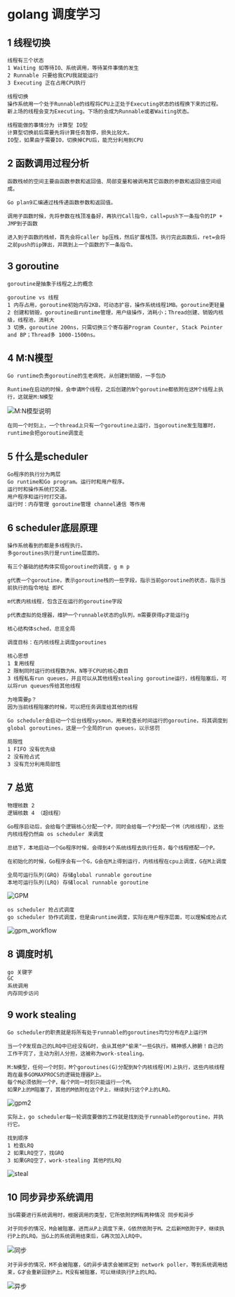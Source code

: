 # golang 调度学习

## 1 线程切换
```golang
线程有三个状态
1 Waiting 如等待IO、系统调用，等待某件事情的发生
2 Runnable 只要给我CPU我就能运行
3 Executing 正在占用CPU执行

线程切换
操作系统用一个处于Runnable的线程将CPU上正处于Executing状态的线程换下来的过程。
新上场的线程会变为Executing。下场的会成为Runnable或者Waiting状态。

线程能做的事情分为 计算型 IO型
计算型切换前后需要先将计算任务暂停，损失比较大。
IO型，如果由于需要IO，切换掉CPU后，能充分利用到CPU
```

## 2 函数调用过程分析
```
函数栈帧的空间主要由函数参数和返回值、局部变量和被调用其它函数的参数和返回值空间组成。

Go plan9汇编通过栈传递函数参数和返回值。

调用子函数时候，先将参数在栈顶准备好，再执行Call指令，call=push下一条指令的IP + JMP到子函数

进入到子函数的栈帧，首先会将caller bp压栈，然后扩展栈顶。执行完此函数后，ret=会将之前push的ip弹出，并跳到上一个函数的下一条指令。
```

## 3 goroutine
```
goroutine是抽象于线程之上的概念

goroutine vs 线程
1 内存占用，goroutine初始内存2KB，可动态扩容，操作系统线程1MB。goroutine更轻量
2 创建和销毁，goroutine由runtime管理，用户级操作，消耗小；Thread创建、销毁内核级，线程池，消耗大
3 切换，goroutine 200ns，只需切换三个寄存器Program Counter, Stack Pointer and BP；Thread多 1000-1500ns。
```

## 4 M:N模型
```
Go runtime负责goroutine的生老病死，从创建到销毁，一手包办

Runtime在启动的时候，会申请M个线程，之后创建的N个goroutine都依附在这M个线程上执行，这就是M:N模型
```

![M:N模型说明](https://github.com/xiezhenouc/golanglearn/blob/master/%E5%9B%BE%E7%89%87%E8%AF%B4%E6%98%8E/MN%E6%A8%A1%E5%9E%8B.png)

```
在同一个时刻上，一个thread上只有一个goroutine上运行，当goroutine发生阻塞时，runtime会把goroutine调度走
```

## 5 什么是scheduler
```
Go程序的执行分为两层
Go runtime和Go program。运行时和用户程序。
运行时和操作系统打交道。
用户程序和运行时打交道。
运行时：内存管理 goroutine管理 channel通信 等作用
```

## 6 scheduler底层原理
```
操作系统看到的都是多线程执行。
多goroutines执行是runtime层面的。

有三个基础的结构体实现goroutine的调度，g m p

g代表一个goroutine，表示goroutine栈的一些字段，指示当前goroutine的状态，指示当前执行的指令地址 即PC

m代表内核线程，包含正在运行的goroutine字段

p代表虚拟的处理器，维护一个runnable状态的g队列，m需要获得p才能运行g

核心结构体sched，总览全局

调度目标：在内核线程上调度goroutines

核心思想
1 复用线程
2 限制同时运行的线程数为N，N等于CPU的核心数目
3 线程私有run queues，并且可以从其他线程stealing goroutine运行，线程阻塞后，可以将run queues传给其他线程

为啥需要p？
因为当前线程阻塞的时候，可以把任务调度给其他的线程

Go scheduler会启动一个后台线程sysmon，用来检查长时间运行的goroutine，将其调度到global goroutines，这是一个全局的run queues，以示惩罚

局限性
1 FIFO 没有优先级
2 没有抢占式
3 没有充分利用局部性
```

## 7 总览
```
物理核数 2 
逻辑核数 4 （超线程）

Go程序启动后，会给每个逻辑核心分配一个P，同时会给每一个P分配一个M（内核线程），这些内核线程仍然由 os scheduler 来调度

总结下，本地启动一个Go程序时候，会得到4个系统线程去执行任务，每个线程搭配一个P。

在初始化的时候，Go程序会有一个G，G会在M上得到运行，内核线程在cpu上调度，G在M上调度

全局可运行队列(GRQ) 存储global runnable goroutine
本地可运行队列(LRQ) 存储local runnable goroutine
```

![GPM](https://github.com/xiezhenouc/golanglearn/blob/master/%E5%9B%BE%E7%89%87%E8%AF%B4%E6%98%8E/GPM.png)

```
os scheduler 抢占式调度
go scheduler 协作式调度，但是由runtime调度，实际在用户程序层面，可以理解成抢占式

```
![gpm_workflow](https://github.com/xiezhenouc/golanglearn/blob/master/%E5%9B%BE%E7%89%87%E8%AF%B4%E6%98%8E/gpm_workflow.png)


## 8 调度时机

```
go 关键字
GC
系统调用
内存同步访问
```

## 9 work stealing
```
Go scheduler的职责就是将所有处于runnable的goroutines均匀分布在P上运行M

当一个P发现自己的LRQ中已经没有G时，会从其他P"偷来"一些G执行。精神感人肺腑！自己的工作干完了，主动为别人分担，这被称为work-stealing。

M:N模型，任何一个时刻，M个goroutines(G)分配到N个内核线程(M)上执行，这些内核线程跑在最多GOMAXPROCS的逻辑处理器P上。
每个M必须依附一个P，每个P同一时刻只能运行一个M。
如果P上的M阻塞了，其他的M依附在这个P上，继续执行这个P上的LRQ。
```

![gpm2](https://github.com/xiezhenouc/golanglearn/blob/master/%E5%9B%BE%E7%89%87%E8%AF%B4%E6%98%8E/gpm2.png)

```
实际上，go scheduler每一轮调度要做的工作就是找到处于runnable的goroutine，并执行它。

找到顺序
1 检查LRQ
2 如果LRQ空了，找GRQ
3 如果GRQ空了，work-stealing 其他P的LRQ
```
![steal](https://github.com/xiezhenouc/golanglearn/blob/master/%E5%9B%BE%E7%89%87%E8%AF%B4%E6%98%8E/steal.png)


## 10 同步异步系统调用
```
当G需要进行系统调用时，根据调用的类型，它所依附的M有两种情况 同步和异步

对于同步的情况，M会被阻塞，进而从P上调度下来，G依然依附于M。之后新M依附于P，继续执行P上的LRQ。当G上的系统调用结束后，G再次加入LRQ中。
```

![同步](https://github.com/xiezhenouc/golanglearn/blob/master/%E5%9B%BE%E7%89%87%E8%AF%B4%E6%98%8E/同步.png)

```
对于异步的情况，M不会被阻塞，G的异步请求会被绑定到 network poller，等到系统调用结束，G才会重新回到P上。M没有被阻塞，可以继续执行P上的LRQ。

```
![异步](https://github.com/xiezhenouc/golanglearn/blob/master/%E5%9B%BE%E7%89%87%E8%AF%B4%E6%98%8E/异步.png)

```

